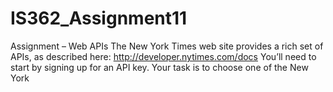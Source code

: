 # IS362_Assignment11

Assignment – Web APIs
The New York Times web site provides a rich set of APIs, as described here: http://developer.nytimes.com/docs You’ll need to start by signing up for an API key. Your task is to choose one of the New York
